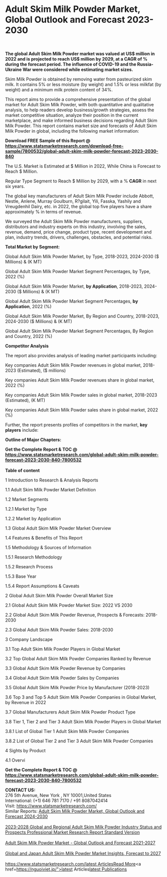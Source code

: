 <h1>Adult Skim Milk Powder Market, Global Outlook and Forecast 2023-2030</h1><br/><p><strong>The global Adult Skim Milk Powder market was valued at US$ million in 2022 and is projected to reach US$ million by 2029, at a <strong>CAGR</strong> of % during the forecast period. The influence of COVID-19 and the Russia-Ukraine War were considered while estimating market sizes.</strong></p><p>Skim Milk Powder is obtained by removing water from pasteurized skim milk. It contains 5% or less moisture (by weight) and 1.5% or less milkfat (by weight) and a minimum milk protein content of 34%.</p><p>This report aims to provide a comprehensive presentation of the global market for Adult Skim Milk Powder, with both quantitative and qualitative analysis, to help readers develop business/growth strategies, assess the market competitive situation, analyze their position in the current marketplace, and make informed business decisions regarding Adult Skim Milk Powder. This report contains market size and forecasts of Adult Skim Milk Powder in global, including the following market information:</p><p><strong>Download FREE Sample of this Report @ <a href="https://www.statsmarketresearch.com/download-free-sample/7800532/global-adult-skim-milk-powder-forecast-2023-2030-840">https://www.statsmarketresearch.com/download-free-sample/7800532/global-adult-skim-milk-powder-forecast-2023-2030-840</a></strong></p><p>The U.S. Market is Estimated at $ Million in 2022, While China is Forecast to Reach $ Million.</p><p>Regular Type Segment to Reach $ Million by 2029, with a % <strong>CAGR</strong> in next six years.</p><p>The global key manufacturers of Adult Skim Milk Powder include Abbott, Nestle, Anlene, Murray Goulburn, R?gilait, Yili, Fasska, Yashily and Vreugdenhil Dairy, etc. in 2022, the global top five players have a share approximately % in terms of revenue.</p><p>We surveyed the Adult Skim Milk Powder manufacturers, suppliers, distributors and industry experts on this industry, involving the sales, revenue, demand, price change, product type, recent development and plan, industry trends, drivers, challenges, obstacles, and potential risks.</p><p><strong>Total Market by Segment:</strong></p><p>Global Adult Skim Milk Powder Market, by Type, 2018-2023, 2024-2030 ($ Millions) & (K MT)</p><p>Global Adult Skim Milk Powder Market Segment Percentages, by Type, 2022 (%)</p><p>Global Adult Skim Milk Powder Market, <strong>by Application</strong>, 2018-2023, 2024-2030 ($ Millions) & (K MT)</p><p>Global Adult Skim Milk Powder Market Segment Percentages, <strong>by Application</strong>, 2022 (%)</p><p>Global Adult Skim Milk Powder Market, By Region and Country, 2018-2023, 2024-2030 ($ Millions) & (K MT)</p><p>Global Adult Skim Milk Powder Market Segment Percentages, By Region and Country, 2022 (%)</p><p><strong>Competitor Analysis</strong></p><p>The report also provides analysis of leading market participants including:</p><p>Key companies Adult Skim Milk Powder revenues in global market, 2018-2023 (Estimated), ($ millions)</p><p>Key companies Adult Skim Milk Powder revenues share in global market, 2022 (%)</p><p>Key companies Adult Skim Milk Powder sales in global market, 2018-2023 (Estimated), (K MT)</p><p>Key companies Adult Skim Milk Powder sales share in global market, 2022 (%)</p><p>Further, the report presents profiles of competitors in the market, <strong>key players</strong> include:</p><p><strong>Outline of Major Chapters:</strong></p><div><b>Get the Complete Report & TOC @ <a href="https://www.statsmarketresearch.com/global-adult-skim-milk-powder-forecast-2023-2030-840-7800532">https://www.statsmarketresearch.com/global-adult-skim-milk-powder-forecast-2023-2030-840-7800532</a></b></div><br><b>Table of content</b><p>1 Introduction to Research & Analysis Reports<br />
 
  1.1 Adult Skim Milk Powder Market Definition<br />
 
  1.2 Market Segments<br />
 
  1.2.1 Market by Type<br />
 
  1.2.2 Market by Application<br />
 
  1.3 Global Adult Skim Milk Powder Market Overview<br />
 
  1.4 Features & Benefits of This Report<br />
 
  1.5 Methodology & Sources of Information<br />
 
  1.5.1 Research Methodology<br />
 
  1.5.2 Research Process<br />
 
  1.5.3 Base Year<br />
 
  1.5.4 Report Assumptions & Caveats<br />
 
 2 Global Adult Skim Milk Powder Overall Market Size<br />
 
  2.1 Global Adult Skim Milk Powder Market Size: 2022 VS 2030<br />
 
  2.2 Global Adult Skim Milk Powder Revenue, Prospects & Forecasts: 2018-2030<br />
 
  2.3 Global Adult Skim Milk Powder Sales: 2018-2030<br />
 
 3 Company Landscape<br />
 
  3.1 Top Adult Skim Milk Powder Players in Global Market<br />
 
  3.2 Top Global Adult Skim Milk Powder Companies Ranked by Revenue<br />
 
  3.3 Global Adult Skim Milk Powder Revenue by Companies<br />
 
  3.4 Global Adult Skim Milk Powder Sales by Companies<br />
 
  3.5 Global Adult Skim Milk Powder Price by Manufacturer (2018-2023)<br />
 
  3.6 Top 3 and Top 5 Adult Skim Milk Powder Companies in Global Market, by Revenue in 2022<br />
 
  3.7 Global Manufacturers Adult Skim Milk Powder Product Type<br />
 
  3.8 Tier 1, Tier 2 and Tier 3 Adult Skim Milk Powder Players in Global Market<br />
 
  3.8.1 List of Global Tier 1 Adult Skim Milk Powder Companies<br />
 
  3.8.2 List of Global Tier 2 and Tier 3 Adult Skim Milk Powder Companies<br />
 
 4 Sights by Product<br />
 
  4.1 Overvi<br><div><b>Get the Complete Report & TOC @ <a href="https://www.statsmarketresearch.com/global-adult-skim-milk-powder-forecast-2023-2030-840-7800532">https://www.statsmarketresearch.com/global-adult-skim-milk-powder-forecast-2023-2030-840-7800532</a></b></div></p> <b>CONTACT US:</b><br>276 5th Avenue, New York , NY 10001,United States<br>International: (+1) 646 781 7170 / +91 8087042414<br>Visit: <a href="https://www.statsmarketresearch.com/">https://www.statsmarketresearch.com/</a><br>Similar Reports: <a href="https://www.statsmarketresearch.com/global-adult-skim-milk-powder-forecast-2023-2030-840-7800532">Adult Skim Milk Powder Market, Global Outlook and Forecast 2024-2030</a><br/><br/><a href="https://www.statsmarketresearch.com/global-adult-skim-milk-powder-forecast-2023-2030-840-7800532">2023-2028 Global and Regional Adult Skim Milk Powder Industry Status and Prospects Professional Market Research Report Standard Version</a><br/><br/><a href="https://www.statsmarketresearch.com/global-adult-skim-milk-powder-forecast-2023-2030-840-7800532">Adult Skim Milk Powder Market - Global Outlook and Forecast 2021-2027</a><br/><br/><a href="https://www.statsmarketresearch.com/global-adult-skim-milk-powder-forecast-2023-2030-840-7800532">Global and Japan Adult Skim Milk Powder Market Insights, Forecast to 2027</a><br/><br/><a href="https://gyeongbokgung.com">https://www.statsmarketresearch.com/</a><a href="https://hallyeomaritime.com">latest Articles</a><a href="https://jingwansa.com">Read More</a><a href=https://nguoiviet.jp/">latest Articles</a><a href="https://www.intelmarketresearch.com/">latest Publications</a>